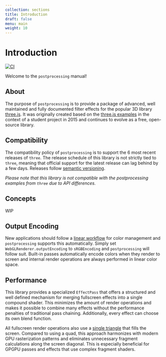 ```yaml
---
collection: sections
title: Introduction
draft: false
menu: main
weight: 10
---
```


# Introduction

[![CI](https://github.com/vanruesc/postprocessing/actions/workflows/ci.yml/badge.svg)](https://github.com/vanruesc/postprocessing/actions/workflows/ci.yml)

Welcome to the `postprocessing` manual!

## About

The purpose of `postprocessing` is to provide a package of advanced, well maintained and fully documented filter effects for the popular 3D library [three.js](https://threejs.org/). It was originally created based on the [three.js examples](https://threejs.org/examples/?q=postprocessing) in the context of a student project in 2015 and continues to evolve as a free, open-source library.

## Compatibility

The compatibility policy of `postprocessing` is to support the 6 most recent releases of `three`. The release schedule of this library is not strictly tied to `three`, meaning that official support for the latest release can lag behind by a few days. Releases follow [semantic versioning](https://semver.org/).

_Please note that this library is not compatible with the postprocessing examples from `three` due to API differences._

## Concepts

WIP

## Output Encoding

New applications should follow a [linear workflow](https://docs.unity3d.com/Manual/LinearRendering-LinearOrGammaWorkflow.html) for color management and `postprocessing` supports this automatically. Simply set `WebGLRenderer.outputEncoding` to `sRGBEncoding` and `postprocessing` will follow suit. Built-in passes automatically encode colors when they render to screen and internal render operations are always performed in linear color space.

## Performance

This library provides a specialized `EffectPass` that offers a structured and well defined mechanism for merging fullscreen effects into a single compound shader. This minimizes the amount of render operations and makes it possible to combine many effects without the performance penalties of traditional pass chaining. Additionally, every effect can choose its own blend function.

All fullscreen render operations also use a [single triangle](https://michaldrobot.com/2014/04/01/gcn-execution-patterns-in-full-screen-passes/) that fills the screen. Compared to using a quad, this approach harmonizes with modern GPU rasterization patterns and eliminates unnecessary fragment calculations along the screen diagonal. This is especially beneficial for GPGPU passes and effects that use complex fragment shaders.
